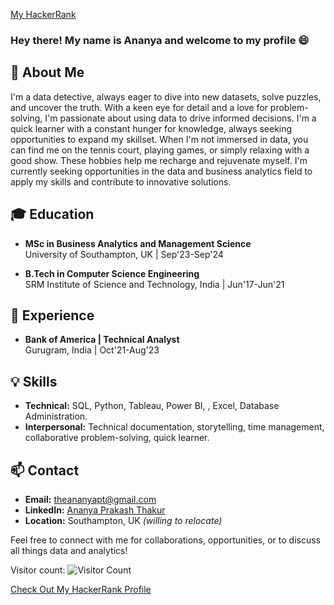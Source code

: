 [My HackerRank](https://www.hackerrank.com/your_hackerrank_username)

### Hey there! My name is Ananya and welcome to my profile 😄

## 👋 About Me
I'm a data detective, always eager to dive into new datasets, solve puzzles, and uncover the truth. With a keen eye for detail and a love for problem-solving, I'm passionate about using data to drive informed decisions. I'm a quick learner with a constant hunger for knowledge, always seeking opportunities to expand my skillset. When I'm not immersed in data, you can find me on the tennis court, playing games, or simply relaxing with a good show. These hobbies help me recharge and rejuvenate myself. I'm currently seeking opportunities in the data and business analytics field to apply my skills and contribute to innovative solutions.

## 🎓 Education
- **MSc in Business Analytics and Management Science**  
  University of Southampton, UK | Sep'23-Sep'24
  
- **B.Tech in Computer Science Engineering**  
  SRM Institute of Science and Technology, India | Jun'17-Jun'21

## 💼 Experience
- **Bank of America | Technical Analyst**  
  Gurugram, India | Oct'21-Aug'23

## 💡 Skills
- **Technical:** SQL, Python, Tableau, Power BI, , Excel, Database Administration.
- **Interpersonal:** Technical documentation, storytelling, time management, collaborative problem-solving, quick learner.

## 📫 Contact
- **Email:** theananyapt@gmail.com
- **LinkedIn:** [Ananya Prakash Thakur](https://www.linkedin.com/in/ananyaprakashthakur/)
- **Location:** Southampton, UK _(willing to relocate)_

Feel free to connect with me for collaborations, opportunities, or to discuss all things data and analytics!

Visitor count: ![Visitor Count](https://profile-counter.glitch.me/{theananyapt}/count.svg)

[Check Out My HackerRank Profile](https://www.hackerrank.com/your_hackerrank_username)

